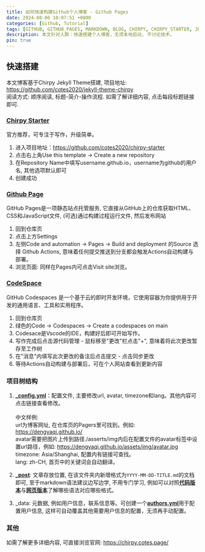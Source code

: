 ```yaml
---
title: 如何快速构建Github个人博客 - Github Pages
date: 2024-08-06 10:07:51 +0800
categories: [Github, Tutorial]
tags: [GITHUB, GITHUB_PAGES, MARKDOWN, BLOG, CHIRPY, CHIRPY_STARTER, JEKYLL]     # TAG names should always be lowercase
description: 本文针对人群：快速搭建个人博客，无须本地启动, 不讨论技术。
pin: true
---
```


## 快速搭建
本文博客基于Chirpy Jekyll Theme搭建, 项目地址: https://github.com/cotes2020/jekyll-theme-chirpy
</br>阅读方式: 顺序阅读, 标题-简介-操作流程. 如需了解详细内容, 点击每段标题链接即可.

### [**Chirpy Starter**](https://chirpy.cotes.page/posts/getting-started/)
官方推荐，可专注于写作，升级简单。
1. 进入项目地址：https://github.com/cotes2020/chirpy-starter
2. 点击右上角Use this template -> Create a new repository
3. 在Repository Name中填写username.github.io，username为github的用户名, 其他选项默认即可
4. 创建成功

### [**Github Page**](https://docs.github.com/zh/pages/quickstart)
GitHub Pages是一项静态站点托管服务, 它直接从GitHub上的仓库获取HTML、CSS和JavaScript文件, (可选)通过构建过程运行文件, 然后发布网站
1. 回到仓库页
2. 点击上方Settings 
3. 左侧Code and automation -> Pages -> Build and deployment 的Source 选择 Github Actions, 意味着任何提交推送到分支都会触发Actions自动构建与部署。
4. 浏览页面: 同样在Pages内可点击Visit site浏览。

### [**CodeSpace**](https://docs.github.com/en/codespaces/getting-started/quickstart)
GitHub Codespaces 是一个基于云的即时开发环境，它使用容器为你提供用于开发的通用语言、工具和实用程序。
1. 回到仓库页
2. 绿色的Code -> Codespaces -> Create a codespaces on main
3. Codesace是Vscode的IDE，构建好后即可开始写作。
4. 写作完成后点击源代码管理 - 鼠标移至"更改"栏点击"+", 意味着将此次更改暂存至工作树
5. 在"消息"内填写此次更改的备注后点击提交 - 点击同步更改
6. 等待Actions自动构建与部署后，可在个人网站查看到更新内容

### 项目树结构
1. [**_config.yml**](http://jekyllcn.com/docs/configuration/)：配置文件, 主要修改url, avatar, timezone和lang。其他内容可点击链接查看修改。
</br></br>
中文样例: 
</br> url为博客网址, 在仓库页的Pagers里可找到。例如: https://dengyaqi.github.io/
</br>avatar需要把图片上传到路径./asserts/img内后在配置文件的avatar标签中设置url路径，例如: https://dengyaqi.github.io/assets/img/avatar.jpg
</br>timezone: Asia/Shanghai, 配置内有链接可查找。
</br> lang: zh-CH, 首页中的关键词会自动翻译。

2. [**_post**](https://chirpy.cotes.page/posts/write-a-new-post/): 文章存放位置, 在该文件夹内新增格式为`YYYY-MM-DD-TITLE.md`的文档即可, 至于markdown语法建议边写边学, 不用专门学习, 例如可以对照[**代码版本**](https://github.com/cotes2020/jekyll-theme-chirpy/blob/master/_posts/2019-08-08-text-and-typography.md?plain=1)与[**网页版本**](https://chirpy.cotes.page/posts/text-and-typography/#paragraph)了解哪些语法对应哪些格式。

3. _data: 元数据, 例如用户信息，联系信息等。可创建一个[**authors.yml**](https://chirpy.cotes.page/posts/write-a-new-post/#author-information)用于配置用户信息, 这样可自动覆盖其他需要用户信息的配置，无须再手动配置。

### 其他
如需了解更多详细内容, 可直接浏览官网: https://chirpy.cotes.page/